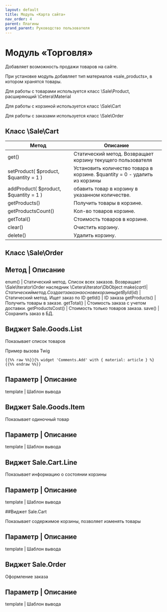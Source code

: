 ```yaml
---
layout: default
title: Модуль «Карта сайта»
nav_order: 4
parent: Плагины
grand_parent: Руководство пользователя
---
```


# Модуль «Торговля»

Добавляет возможность продажи товаров на сайте.

При установке модуль добавляет тип материалов «sale_products», в котором хранятся товары. 

Для работы с товарами используется класс \Sale\Product, расширяющий \Cetera\Material

Для работы с корзиной используется класс \Sale\Cart

Для работы с заказами используется класс \Sale\Order

## Класс \Sale\Cart

Метод | Описание
------|----------
get() | Статический метод. Возвращает корзину текущего пользователя
setProduct( $product, $quantity = 1 )| Установить количество товара в корзине. $quantity = 0 - удалить из корзины
addProduct( $product, $quantity = 1 ) | обавить товар в корзину в указанном количестве.
getProducts() | Получить товары в корзине.
getProductsCount() | Кол-во товаров корзине.
getTotal() | Стоимость товаров в корзине.
clear() | Очистить корзину.
delete() | Удалить корзину.

## Класс \Sale\Order

Метод | Описание
-----------------
enum() | Статический метод. Список всех заказов. Возвращает \Sale\Iterator\Order наследник \Cetera\Iterator\DbObject
make($cart) | Статический метод. Создает заказ на основе корзины
getById($id) | Статический метод. Ищет заказ по ID
getId() | ID заказа
getProducts() | Получить товары в заказе.
getTotal() | Стоимость заказа с учетом доставки.
getProductsCost() | Стоимость только товаров заказа.
save() | Сохранить заказ в БД.

## Виджет Sale.Goods.List

Показывает список товаров

Пример вызова Twig

	{{%% raw %%}}{% widget 'Comments.Add' with { material: article } %}{{%% endraw %%}}

Параметр | Описание
--------------------
template | Шаблон вывода

## Виджет Sale.Goods.Item

Показывает одиночный товар

Параметр | Описание
--------------------
template | Шаблон вывода

## Виджет Sale.Cart.Line

Показывает информацию о состоянии корзины

Параметр | Описание
-------------------
template | Шаблон вывода

##Виджет Sale.Cart

Показывает содержимое корзины, позволяет изменять товары

Параметр | Описание
---------------------
template | Шаблон вывода

## Виджет Sale.Order

Оформление заказа

Параметр | Описание
---------------------
template | Шаблон вывода
